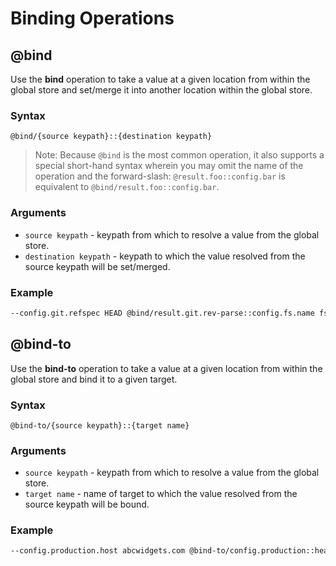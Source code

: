 # Binding Operations

## @bind

Use the **bind** operation to take a value at a given location from within the global store and set/merge it into another location within the global store.

### Syntax

`@bind/{source keypath}::{destination keypath}`

> Note: Because `@bind` is the most common operation, it also supports a special short-hand syntax wherein you may omit the name of the operation and the forward-slash: `@result.foo::config.bar` is equivalent to `@bind/result.foo::config.bar`.

### Arguments

* `source keypath` - keypath from which to resolve a value from the global store.
* `destination keypath` - keypath to which the value resolved from the source keypath will be set/merged.

### Example

```sh
--config.git.refspec HEAD @bind/result.git.rev-parse::config.fs.name fs.write
```

## @bind-to

Use the **bind-to** operation to take a value at a given location from within the global store and bind it to a given target.

### Syntax

`@bind-to/{source keypath}::{target name}`

### Arguments

* `source keypath` - keypath from which to resolve a value from the global store.
* `target name` - name of target to which the value resolved from the source keypath will be bound.

### Example

```sh
--config.production.host abcwidgets.com @bind-to/config.production::health-check
```

